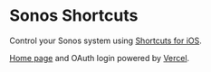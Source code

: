 # Sonos Shortcuts

Control your Sonos system using [Shortcuts for iOS](https://apps.apple.com/us/app/shortcuts/id915249334).

[Home page](https://sonos-shortcuts.vercel.app/) and OAuth login powered by [Vercel](https://vercel.com).
